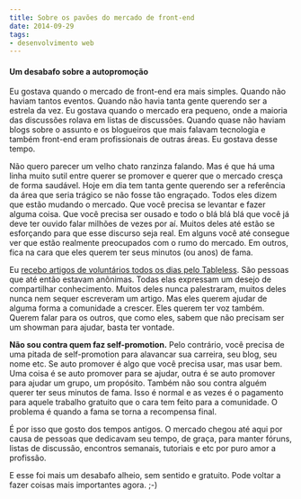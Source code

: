 ```yaml
---
title: Sobre os pavões do mercado de front-end
date: 2014-09-29
tags:
- desenvolvimento web
---
```


#### Um desabafo sobre a autopromoção

Eu gostava quando o mercado de front-end era mais simples. Quando não haviam tantos eventos. Quando não havia tanta gente querendo ser a estrela da vez. Eu gostava quando o mercado era pequeno, onde a maioria das discussões rolava em listas de discussões. Quando quase não haviam blogs sobre o assunto e os blogueiros que mais falavam tecnologia e também front-end eram profissionais de outras áreas. Eu gostava desse tempo.

Não quero parecer um velho chato ranzinza falando. Mas é que há uma linha muito sutil entre querer se promover e querer que o mercado cresça de forma saudável. Hoje em dia tem tanta gente querendo ser a referência da área que seria trágico se não fosse tão engraçado. Todos eles dizem que estão mudando o mercado. Que você precisa se levantar e fazer alguma coisa. Que você precisa ser ousado e todo o blá blá blá que você já deve ter ouvido falar milhões de vezes por aí. Muitos deles até estão se esforçando para que esse discurso seja real. Em alguns você até consegue ver que estão realmente preocupados com o rumo do mercado. Em outros, fica na cara que eles querem ter seus minutos (ou anos) de fama.

Eu [recebo artigos de voluntários todos os dias pelo Tableless](http://tableless.com.br/seja-um-autor/). São pessoas que até então estavam anônimas. Todas elas expressam um desejo de compartilhar conhecimento. Muitos deles nunca palestraram, muitos deles nunca nem sequer escreveram um artigo. Mas eles querem ajudar de alguma forma a comunidade a crescer. Eles querem ter voz também. Querem falar para os outros, que como eles, sabem que não precisam ser um showman para ajudar, basta ter vontade.

**Não sou contra quem faz self-promotion.** Pelo contrário, você precisa de uma pitada de self-promotion para alavancar sua carreira, seu blog, seu nome etc. Se auto promover é algo que você precisa usar, mas usar bem. Uma coisa é se auto promover para se ajudar, outra é se auto promover para ajudar um grupo, um propósito. Também não sou contra alguém querer ter seus minutos de fama. Isso é normal e as vezes é o pagamento para aquele trabalho gratuito que o cara tem feito para a comunidade. O problema é quando a fama se torna a recompensa final.

É por isso que gosto dos tempos antigos. O mercado chegou até aqui por causa de pessoas que dedicavam seu tempo, de graça, para manter fóruns, listas de discussão, encontros semanais, tutoriais e etc por puro amor a profissão.

E esse foi mais um desabafo alheio, sem sentido e gratuito. Pode voltar a fazer coisas mais importantes agora. ;-)
